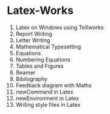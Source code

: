 # Latex-Works
1) Latex on Windows using TeXworks
2) Report Writing
3) Letter Writing
4) Mathematical Typesetting
5) Equations
6) Numbering Equations
7) Tables and Figures
8) Beamer
9) Bibilography
10) Feedback diagram with Maths
11) newCommand in Latex
12) newEnvironment in Latex
13) Writing style files in Latex
